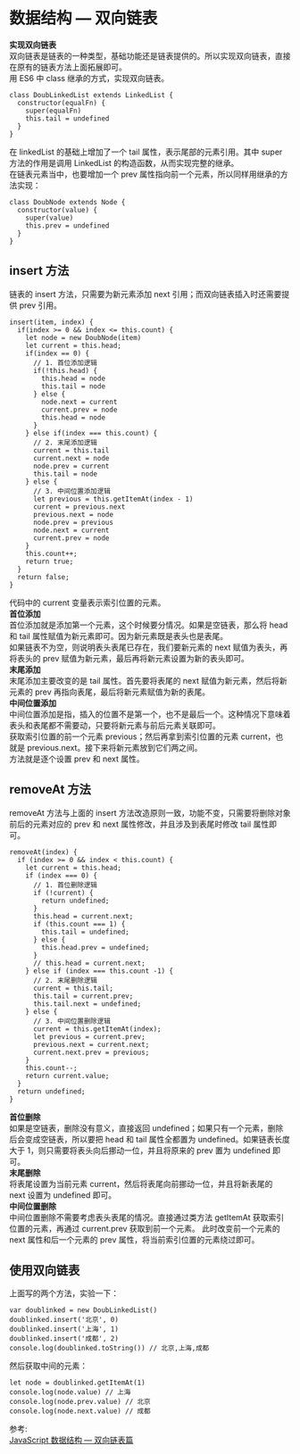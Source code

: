 # 数据结构 — 双向链表
**实现双向链表**  
双向链表是链表的一种类型，基础功能还是链表提供的。所以实现双向链表，直接在原有的链表方法上面拓展即可。  
用 ES6 中 class 继承的方式，实现双向链表。  
``` 
class DoubLinkedList extends LinkedList {
  constructor(equalFn) {
    super(equalFn)
    this.tail = undefined
  }
}
```
在 linkedList 的基础上增加了一个 tail 属性，表示尾部的元素引用。其中 super 方法的作用是调用 LinkedList 的构造函数，从而实现完整的继承。  
在链表元素当中，也要增加一个 prev 属性指向前一个元素，所以同样用继承的方法实现：  
``` 
class DoubNode extends Node {
  constructor(value) {
    super(value)
    this.prev = undefined
  }
}
```
## insert 方法
链表的 insert 方法，只需要为新元素添加 next 引用；而双向链表插入时还需要提供 prev 引用。  
``` 
insert(item, index) {
  if(index >= 0 && index <= this.count) {
    let node = new DoubNode(item)
    let current = this.head;
    if(index == 0) {
      // 1. 首位添加逻辑
      if(!this.head) {
        this.head = node
        this.tail = node
      } else {
        node.next = current
        current.prev = node
        this.head = node
      }
    } else if(index === this.count) {
      // 2. 末尾添加逻辑
      current = this.tail
      current.next = node
      node.prev = current
      this.tail = node
    } else {
      // 3. 中间位置添加逻辑
      let previous = this.getItemAt(index - 1)
      current = previous.next
      previous.next = node
      node.prev = previous
      node.next = current
      current.prev = node
    }
    this.count++;
    return true;
  }
  return false;
}
```
代码中的 current 变量表示索引位置的元素。  
**首位添加**  
首位添加就是添加第一个元素，这个时候要分情况。如果是空链表，那么将 head 和 tail 属性赋值为新元素即可。因为新元素既是表头也是表尾。  
如果链表不为空，则说明表头表尾已存在，我们要新元素的 next 赋值为表头，再将表头的 prev 赋值为新元素，最后再将新元素设置为新的表头即可。  
**末尾添加**  
末尾添加主要改变的是 tail 属性。首先要将表尾的 next 赋值为新元素，然后将新元素的 prev 再指向表尾，最后将新元素赋值为新的表尾。  
**中间位置添加**  
中间位置添加是指，插入的位置不是第一个，也不是最后一个。这种情况下意味着表头和表尾都不需要动，只要将新元素与前后元素关联即可。  
获取索引位置的前一个元素 previous；然后再拿到索引位置的元素 current，也就是 previous.next。接下来将新元素放到它们两之间。  
方法就是逐个设置 prev 和 next 属性。  
## removeAt 方法
removeAt 方法与上面的 insert 方法改造原则一致，功能不变，只需要将删除对象前后的元素对应的 prev 和 next 属性修改，并且涉及到表尾时修改 tail 属性即可。  
``` 
removeAt(index) {
  if (index >= 0 && index < this.count) {
    let current = this.head;
    if (index === 0) {
      // 1. 首位删除逻辑
      if (!current) {
        return undefined;
      }
      this.head = current.next;
      if (this.count === 1) {
        this.tail = undefined;
      } else {
        this.head.prev = undefined;
      }
      // this.head = current.next;
    } else if (index === this.count -1) {
      // 2. 末尾删除逻辑
      current = this.tail;
      this.tail = current.prev;
      this.tail.next = undefined;
    } else {
      // 3. 中间位置删除逻辑
      current = this.getItemAt(index);
      let previous = current.prev;
      previous.next = current.next;
      current.next.prev = previous;
    }
    this.count--;
    return current.value;
  }
  return undefined;
}
```
**首位删除**  
如果是空链表，删除没有意义，直接返回 undefined；如果只有一个元素，删除后会变成空链表，所以要把 head 和 tail 属性全都置为 undefined。如果链表长度大于 1，则只需要将表头向后挪动一位，并且将原来的 prev 置为 undefined 即可。  
**末尾删除**  
将表尾设置为当前元素 current，然后将表尾向前挪动一位，并且将新表尾的 next 设置为 undefined 即可。  
**中间位置删除**  
中间位置删除不需要考虑表头表尾的情况。直接通过类方法 getItemAt 获取索引位置的元素，再通过 current.prev 获取到前一个元素。
此时改变前一个元素的 next 属性和后一个元素的 prev 属性，将当前索引位置的元素绕过即可。  
## 使用双向链表
上面写的两个方法，实验一下：  
``` 
var doublinked = new DoubLinkedList()
doublinked.insert('北京', 0)
doublinked.insert('上海', 1)
doublinked.insert('成都', 2)
console.log(doublinked.toString()) // 北京,上海,成都
```
然后获取中间的元素：  
``` 
let node = doublinked.getItemAt(1)
console.log(node.value) // 上海
console.log(node.prev.value) // 北京
console.log(node.next.value) // 成都
```

参考:  
[JavaScript 数据结构 — 双向链表篇](https://mp.weixin.qq.com/s/n_-e52f3T5Q5Hrzas0GGNQ)
